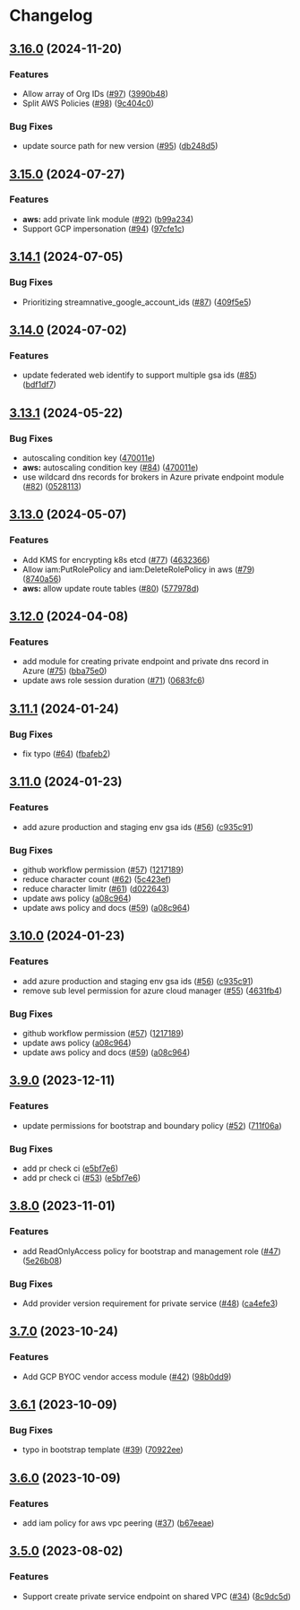 # Changelog

## [3.16.0](https://github.com/streamnative/terraform-managed-cloud/compare/v3.15.0...v3.16.0) (2024-11-20)


### Features

* Allow array of Org IDs ([#97](https://github.com/streamnative/terraform-managed-cloud/issues/97)) ([3990b48](https://github.com/streamnative/terraform-managed-cloud/commit/3990b48e511022c6e98f8f02fa2dee182cba8cdf))
* Split AWS Policies ([#98](https://github.com/streamnative/terraform-managed-cloud/issues/98)) ([9c404c0](https://github.com/streamnative/terraform-managed-cloud/commit/9c404c00b5f3b7889c979b06ae2266dee65abaa1))


### Bug Fixes

* update source path for new version ([#95](https://github.com/streamnative/terraform-managed-cloud/issues/95)) ([db248d5](https://github.com/streamnative/terraform-managed-cloud/commit/db248d5eb7ca8fcea9e20b22c30b7402f4634bf1))

## [3.15.0](https://github.com/streamnative/terraform-managed-cloud/compare/v3.14.1...v3.15.0) (2024-07-27)


### Features

* **aws:** add private link module ([#92](https://github.com/streamnative/terraform-managed-cloud/issues/92)) ([b99a234](https://github.com/streamnative/terraform-managed-cloud/commit/b99a234e9a588344bb389080996ea800c9dcff4c))
* Support GCP impersonation ([#94](https://github.com/streamnative/terraform-managed-cloud/issues/94)) ([97cfe1c](https://github.com/streamnative/terraform-managed-cloud/commit/97cfe1c53f6d9fa12953e975a7db5a71502197f5))

## [3.14.1](https://github.com/streamnative/terraform-managed-cloud/compare/v3.14.0...v3.14.1) (2024-07-05)


### Bug Fixes

* Prioritizing streamnative_google_account_ids  ([#87](https://github.com/streamnative/terraform-managed-cloud/issues/87)) ([409f5e5](https://github.com/streamnative/terraform-managed-cloud/commit/409f5e5e37f432217922b92f805591455b1ef7e5))

## [3.14.0](https://github.com/streamnative/terraform-managed-cloud/compare/v3.13.1...v3.14.0) (2024-07-02)


### Features

* update federated web identify to support multiple gsa ids ([#85](https://github.com/streamnative/terraform-managed-cloud/issues/85)) ([bdf1df7](https://github.com/streamnative/terraform-managed-cloud/commit/bdf1df7f9a34d614ddfd2a1eb91d11406b69d3c2))

## [3.13.1](https://github.com/streamnative/terraform-managed-cloud/compare/v3.13.0...v3.13.1) (2024-05-22)


### Bug Fixes

* autoscaling condition key ([470011e](https://github.com/streamnative/terraform-managed-cloud/commit/470011e4a69ac80ccb9813a3ce032bc272950094))
* **aws:** autoscaling condition key ([#84](https://github.com/streamnative/terraform-managed-cloud/issues/84)) ([470011e](https://github.com/streamnative/terraform-managed-cloud/commit/470011e4a69ac80ccb9813a3ce032bc272950094))
* use wildcard dns records for brokers in Azure private endpoint module ([#82](https://github.com/streamnative/terraform-managed-cloud/issues/82)) ([0528113](https://github.com/streamnative/terraform-managed-cloud/commit/0528113df0c5905abbf5958274470c680f79ca42))

## [3.13.0](https://github.com/streamnative/terraform-managed-cloud/compare/v3.12.0...v3.13.0) (2024-05-07)


### Features

* Add KMS for encrypting k8s etcd ([#77](https://github.com/streamnative/terraform-managed-cloud/issues/77)) ([4632366](https://github.com/streamnative/terraform-managed-cloud/commit/46323664400a0f46ca8f674bb238d6c0241ca86a))
* Allow iam:PutRolePolicy and iam:DeleteRolePolicy in aws ([#79](https://github.com/streamnative/terraform-managed-cloud/issues/79)) ([8740a56](https://github.com/streamnative/terraform-managed-cloud/commit/8740a562ecaf847a54ec0209bcb70fe4c721547b))
* **aws:** allow update route tables ([#80](https://github.com/streamnative/terraform-managed-cloud/issues/80)) ([577978d](https://github.com/streamnative/terraform-managed-cloud/commit/577978d4900fcde37a37be1c84ca620cc7f2ca10))

## [3.12.0](https://github.com/streamnative/terraform-managed-cloud/compare/v3.11.1...v3.12.0) (2024-04-08)


### Features

* add module for creating private endpoint and private dns record in Azure ([#75](https://github.com/streamnative/terraform-managed-cloud/issues/75)) ([bba75e0](https://github.com/streamnative/terraform-managed-cloud/commit/bba75e0a453a084e17e9284aa2c3c901c5c93a33))
* update aws role session duration ([#71](https://github.com/streamnative/terraform-managed-cloud/issues/71)) ([0683fc6](https://github.com/streamnative/terraform-managed-cloud/commit/0683fc6a89661894b27b8929ae1a4f1e058df50e))

## [3.11.1](https://github.com/streamnative/terraform-managed-cloud/compare/v3.11.0...v3.11.1) (2024-01-24)


### Bug Fixes

* fix typo ([#64](https://github.com/streamnative/terraform-managed-cloud/issues/64)) ([fbafeb2](https://github.com/streamnative/terraform-managed-cloud/commit/fbafeb2ca6647cb81e81d4c0d2143a1484f6e414))

## [3.11.0](https://github.com/streamnative/terraform-managed-cloud/compare/v3.10.0...v3.11.0) (2024-01-23)


### Features

* add azure production and staging env gsa ids ([#56](https://github.com/streamnative/terraform-managed-cloud/issues/56)) ([c935c91](https://github.com/streamnative/terraform-managed-cloud/commit/c935c91fd8a1728ece33fe2489bbca5f592eef47))


### Bug Fixes

* github workflow permission ([#57](https://github.com/streamnative/terraform-managed-cloud/issues/57)) ([1217189](https://github.com/streamnative/terraform-managed-cloud/commit/121718952f2ade66601a13816acc75286c5d6ca6))
* reduce character count ([#62](https://github.com/streamnative/terraform-managed-cloud/issues/62)) ([5c423ef](https://github.com/streamnative/terraform-managed-cloud/commit/5c423ef5affaaf5425e204bda890bf9d9c7b8211))
* reduce character limitr ([#61](https://github.com/streamnative/terraform-managed-cloud/issues/61)) ([d022643](https://github.com/streamnative/terraform-managed-cloud/commit/d0226435bf34e7be7539e90c73e82c629e646a2a))
* update aws policy ([a08c964](https://github.com/streamnative/terraform-managed-cloud/commit/a08c96475eb52c9385798a1d8e6e212c4f148f2e))
* update aws policy and docs ([#59](https://github.com/streamnative/terraform-managed-cloud/issues/59)) ([a08c964](https://github.com/streamnative/terraform-managed-cloud/commit/a08c96475eb52c9385798a1d8e6e212c4f148f2e))

## [3.10.0](https://github.com/streamnative/terraform-managed-cloud/compare/v3.9.0...v3.10.0) (2024-01-23)


### Features

* add azure production and staging env gsa ids ([#56](https://github.com/streamnative/terraform-managed-cloud/issues/56)) ([c935c91](https://github.com/streamnative/terraform-managed-cloud/commit/c935c91fd8a1728ece33fe2489bbca5f592eef47))
* remove sub level permission for azure cloud manager ([#55](https://github.com/streamnative/terraform-managed-cloud/issues/55)) ([4631fb4](https://github.com/streamnative/terraform-managed-cloud/commit/4631fb4893e5747f8dad9020ce46a54e198eaf74))


### Bug Fixes

* github workflow permission ([#57](https://github.com/streamnative/terraform-managed-cloud/issues/57)) ([1217189](https://github.com/streamnative/terraform-managed-cloud/commit/121718952f2ade66601a13816acc75286c5d6ca6))
* update aws policy ([a08c964](https://github.com/streamnative/terraform-managed-cloud/commit/a08c96475eb52c9385798a1d8e6e212c4f148f2e))
* update aws policy and docs ([#59](https://github.com/streamnative/terraform-managed-cloud/issues/59)) ([a08c964](https://github.com/streamnative/terraform-managed-cloud/commit/a08c96475eb52c9385798a1d8e6e212c4f148f2e))

## [3.9.0](https://github.com/streamnative/terraform-managed-cloud/compare/v3.8.0...v3.9.0) (2023-12-11)


### Features

* update permissions for bootstrap and boundary policy ([#52](https://github.com/streamnative/terraform-managed-cloud/issues/52)) ([711f06a](https://github.com/streamnative/terraform-managed-cloud/commit/711f06a03029ffe2d1eb2b1584f5818d1434abc1))


### Bug Fixes

* add pr check ci ([e5bf7e6](https://github.com/streamnative/terraform-managed-cloud/commit/e5bf7e6f13766587f8cfd426c2551ef4fdac4db9))
* add pr check ci ([#53](https://github.com/streamnative/terraform-managed-cloud/issues/53)) ([e5bf7e6](https://github.com/streamnative/terraform-managed-cloud/commit/e5bf7e6f13766587f8cfd426c2551ef4fdac4db9))

## [3.8.0](https://github.com/streamnative/terraform-managed-cloud/compare/v3.7.0...v3.8.0) (2023-11-01)


### Features

* add ReadOnlyAccess policy for bootstrap and management role ([#47](https://github.com/streamnative/terraform-managed-cloud/issues/47)) ([5e26b08](https://github.com/streamnative/terraform-managed-cloud/commit/5e26b08b5c576daece0818a03642648fe53b6a27))


### Bug Fixes

* Add provider version requirement for private service ([#48](https://github.com/streamnative/terraform-managed-cloud/issues/48)) ([ca4efe3](https://github.com/streamnative/terraform-managed-cloud/commit/ca4efe32b820eefc6e4aa394f24c41201292da12))

## [3.7.0](https://github.com/streamnative/terraform-managed-cloud/compare/v3.6.1...v3.7.0) (2023-10-24)


### Features

* Add GCP BYOC vendor access module ([#42](https://github.com/streamnative/terraform-managed-cloud/issues/42)) ([98b0dd9](https://github.com/streamnative/terraform-managed-cloud/commit/98b0dd9fd287e79d6952171f9b262376b79b2361))

## [3.6.1](https://github.com/streamnative/terraform-managed-cloud/compare/v3.6.0...v3.6.1) (2023-10-09)


### Bug Fixes

* typo in bootstrap template ([#39](https://github.com/streamnative/terraform-managed-cloud/issues/39)) ([70922ee](https://github.com/streamnative/terraform-managed-cloud/commit/70922ee89eaa27f88994cd9496f1b39f1790eef3))

## [3.6.0](https://github.com/streamnative/terraform-managed-cloud/compare/v3.5.0...v3.6.0) (2023-10-09)


### Features

* add iam policy for aws vpc peering ([#37](https://github.com/streamnative/terraform-managed-cloud/issues/37)) ([b67eeae](https://github.com/streamnative/terraform-managed-cloud/commit/b67eeae0c8ef0713f6f12859d4cfccc193ab15a4))

## [3.5.0](https://github.com/streamnative/terraform-managed-cloud/compare/v3.4.0...v3.5.0) (2023-08-02)


### Features

* Support create private service endpoint on shared VPC ([#34](https://github.com/streamnative/terraform-managed-cloud/issues/34)) ([8c9dc5d](https://github.com/streamnative/terraform-managed-cloud/commit/8c9dc5d7fdfceff140ae6ec59ec6cb5d92f53c27))
